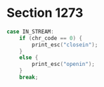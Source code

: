 # Section 1273

```c << Cases of |print_cmd_chr| for symbolic printing of primitives >>+=
case IN_STREAM:
    if (chr_code == 0) {
        print_esc("closein");
    }
    else {
        print_esc("openin");
    }
    break;
```
